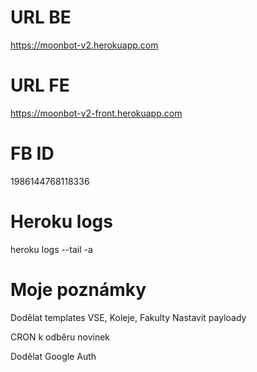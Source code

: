 # URL BE
https://moonbot-v2.herokuapp.com

# URL FE
https://moonbot-v2-front.herokuapp.com

# FB ID
1986144768118336

# Heroku logs
heroku logs --tail -a

# Moje poznámky
Dodělat templates VSE, Koleje, Fakulty
Nastavit payloady

CRON k odběru novinek

Dodělat Google Auth 